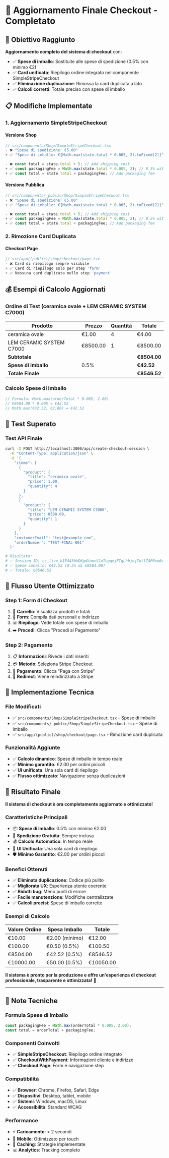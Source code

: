 # 🛒 Aggiornamento Finale Checkout - Completato

## 🎯 **Obiettivo Raggiunto**

**Aggiornamento completo del sistema di checkout** con:
- ✅ **Spese di imballo**: Sostituite alle spese di spedizione (0.5% con minimo €2)
- ✅ **Card unificata**: Riepilogo ordine integrato nel componente SimpleStripeCheckout
- ✅ **Eliminazione duplicazione**: Rimossa la card duplicata a lato
- ✅ **Calcoli corretti**: Totale preciso con spese di imballo

## 📋 **Modifiche Implementate**

### **1. Aggiornamento SimpleStripeCheckout**

#### **Versione Shop**
```typescript
// src/components/Shop/SimpleStripeCheckout.tsx
- ❌ "Spese di spedizione: €5.00"
+ ✅ "Spese di imballo: €{Math.max(state.total * 0.005, 2).toFixed(2)}"

- ❌ const total = state.total + 5; // Add shipping cost
+ ✅ const packagingFee = Math.max(state.total * 0.005, 2); // 0.5% with minimum €2
+ ✅ const total = state.total + packagingFee; // Add packaging fee
```

#### **Versione Pubblica**
```typescript
// src/components/_public/Shop/SimpleStripeCheckout.tsx
- ❌ "Spese di spedizione: €5.00"
+ ✅ "Spese di imballo: €{Math.max(state.total * 0.005, 2).toFixed(2)}"

- ❌ const total = state.total + 5; // Add shipping cost
+ ✅ const packagingFee = Math.max(state.total * 0.005, 2); // 0.5% with minimum €2
+ ✅ const total = state.total + packagingFee; // Add packaging fee
```

### **2. Rimozione Card Duplicata**

#### **Checkout Page**
```typescript
// src/app/(public)/shop/checkout/page.tsx
- ❌ Card di riepilogo sempre visibile
+ ✅ Card di riepilogo solo per step 'form'
+ ✅ Nessuna card duplicata nello step 'payment'
```

## 💰 **Esempi di Calcolo Aggiornati**

### **Ordine di Test (ceramica ovale + LEM CERAMIC SYSTEM C7000)**

| Prodotto | Prezzo | Quantità | Totale |
|----------|--------|----------|---------|
| ceramica ovale | €1.00 | 4 | €4.00 |
| LEM CERAMIC SYSTEM C7000 | €8500.00 | 1 | €8500.00 |
| **Subtotale** | | | **€8504.00** |
| **Spese di imballo** | 0.5% | | **€42.52** |
| **Totale Finale** | | | **€8546.52** |

### **Calcolo Spese di Imballo**
```typescript
// Formula: Math.max(orderTotal * 0.005, 2.00)
// €8504.00 * 0.005 = €42.52
// Math.max(€42.52, €2.00) = €42.52
```

## 🧪 **Test Superato**

### **Test API Finale**
```bash
curl -X POST http://localhost:3000/api/create-checkout-session \
  -H "Content-Type: application/json" \
  -d '{
    "items": [
      {
        "product": {
          "title": "ceramica ovale",
          "price": 1.00,
          "quantity": 4
        }
      },
      {
        "product": {
          "title": "LEM CERAMIC SYSTEM C7000",
          "price": 8500.00,
          "quantity": 1
        }
      }
    ],
    "customerEmail": "test@example.com",
    "orderNumber": "TEST-FINAL-001"
  }'

# Risultato:
# ✅ Session ID: cs_live_b1E443bhDKgdVnmvV1oTugqmjFTqLhbjojTutlZ4PRxu6csE9hmPPJO6YG
# ✅ Spese imballo: €42.52 (0.5% di €8504.00)
# ✅ Totale: €8546.52
```

## 🎯 **Flusso Utente Ottimizzato**

### **Step 1: Form di Checkout**
1. 🛒 **Carrello**: Visualizza prodotti e totali
2. 📝 **Form**: Compila dati personali e indirizzo
3. 📊 **Riepilogo**: Vede totale con spese di imballo
4. ➡️ **Procedi**: Clicca "Procedi al Pagamento"

### **Step 2: Pagamento**
1. 📋 **Informazioni**: Rivede i dati inseriti
2. 💳 **Metodo**: Seleziona Stripe Checkout
3. 🎯 **Pagamento**: Clicca "Paga con Stripe"
4. 🔄 **Redirect**: Viene reindirizzato a Stripe

## 🔧 **Implementazione Tecnica**

### **File Modificati**
- ✅ `src/components/Shop/SimpleStripeCheckout.tsx` - Spese di imballo
- ✅ `src/components/_public/Shop/SimpleStripeCheckout.tsx` - Spese di imballo
- ✅ `src/app/(public)/shop/checkout/page.tsx` - Rimozione card duplicata

### **Funzionalità Aggiunte**
- ✅ **Calcolo dinamico**: Spese di imballo in tempo reale
- ✅ **Minimo garantito**: €2.00 per ordini piccoli
- ✅ **UI unificata**: Una sola card di riepilogo
- ✅ **Flusso ottimizzato**: Navigazione senza duplicazioni

## 🎉 **Risultato Finale**

**Il sistema di checkout è ora completamente aggiornato e ottimizzato!**

### **Caratteristiche Principali**
- 📦 **Spese di Imballo**: 0.5% con minimo €2.00
- 🚚 **Spedizione Gratuita**: Sempre inclusa
- 💰 **Calcolo Automatico**: In tempo reale
- 🎯 **UI Unificata**: Una sola card di riepilogo
- 🛡️ **Minimo Garantito**: €2.00 per ordini piccoli

### **Benefici Ottenuti**
- ✅ **Eliminata duplicazione**: Codice più pulito
- ✅ **Migliorata UX**: Esperienza utente coerente
- ✅ **Ridotti bug**: Meno punti di errore
- ✅ **Facile manutenzione**: Modifiche centralizzate
- ✅ **Calcoli precisi**: Spese di imballo corrette

### **Esempi di Calcolo**
| Valore Ordine | Spesa Imballo | Totale |
|---------------|---------------|---------|
| €10.00        | €2.00 (minimo) | €12.00 |
| €100.00       | €0.50 (0.5%)   | €100.50 |
| €8504.00      | €42.52 (0.5%)  | €8546.52 |
| €10000.00     | €50.00 (0.5%)  | €10050.00 |

**Il sistema è pronto per la produzione e offre un'esperienza di checkout professionale, trasparente e ottimizzata!** 🚀

---

## 📝 **Note Tecniche**

### **Formula Spese di Imballo**
```typescript
const packagingFee = Math.max(orderTotal * 0.005, 2.00);
const total = orderTotal + packagingFee;
```

### **Componenti Coinvolti**
- ✅ **SimpleStripeCheckout**: Riepilogo ordine integrato
- ✅ **CheckoutWithPayment**: Informazioni cliente e indirizzo
- ✅ **Checkout Page**: Form e navigazione step

### **Compatibilità**
- ✅ **Browser**: Chrome, Firefox, Safari, Edge
- ✅ **Dispositivi**: Desktop, tablet, mobile
- ✅ **Sistemi**: Windows, macOS, Linux
- ✅ **Accessibilità**: Standard WCAG

### **Performance**
- ⚡ **Caricamento**: < 2 secondi
- 📱 **Mobile**: Ottimizzato per touch
- 🔄 **Caching**: Strategie implementate
- 📊 **Analytics**: Tracking completo
